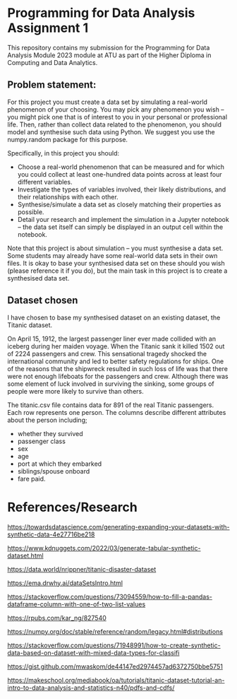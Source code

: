  # Programming for Data Analysis Assignment 1


This repository contains my submission for the Programming for Data Analysis Module 2023 module at ATU as part of the Higher Diploma in Computing and Data Analytics.

## Problem statement:

For this project you must create a data set by simulating a real-world phenomenon of your choosing. You may pick any phenomenon you wish – you might pick one that is of interest to you in your personal or professional life. Then, rather than collect data related to the phenomenon, you should model and synthesise such data using Python. We suggest you use the numpy.random package for this purpose.

Specifically, in this project you should:

- Choose a real-world phenomenon that can be measured and for which you could collect at least one-hundred data points across at least four different variables.
- Investigate the types of variables involved, their likely distributions, and their relationships with each other.
- Synthesise/simulate a data set as closely matching their properties as possible.
- Detail your research and implement the simulation in a Jupyter notebook – the data set itself can simply be displayed in an output cell within the notebook.

Note that this project is about simulation – you must synthesise a data set. Some students may already have some real-world data sets in their own files. It is okay to base your synthesised data set on these should you wish (please reference it if you do), but the main task in this project is to create a synthesised data set. 


## Dataset chosen

I have chosen to base my synthesised dataset on an existing dataset, the Titanic dataset.

On April 15, 1912, the largest passenger liner ever made collided with an iceberg during her maiden voyage. When the Titanic sank it killed 1502 out of 2224 passengers and crew. This sensational tragedy shocked the international community and led to better safety regulations for ships. One of the reasons that the shipwreck resulted in such loss of life was that there were not enough lifeboats for the passengers and crew. Although there was some element of luck involved in surviving the sinking, some groups of people were more likely to survive than others.

The titanic.csv file contains data for 891 of the real Titanic passengers. Each row represents one person. The columns describe different attributes about the person including;

- whether they survived 
- passenger class
- sex
- age
- port at which they embarked
- siblings/spouse onboard
- fare paid.



# References/Research

https://towardsdatascience.com/generating-expanding-your-datasets-with-synthetic-data-4e27716be218

https://www.kdnuggets.com/2022/03/generate-tabular-synthetic-dataset.html

https://data.world/nrippner/titanic-disaster-dataset

https://ema.drwhy.ai/dataSetsIntro.html

https://stackoverflow.com/questions/73094559/how-to-fill-a-pandas-dataframe-column-with-one-of-two-list-values

https://rpubs.com/kar_ng/827540

https://numpy.org/doc/stable/reference/random/legacy.html#distributions

https://stackoverflow.com/questions/71948991/how-to-create-synthetic-data-based-on-dataset-with-mixed-data-types-for-classifi

https://gist.github.com/mwaskom/de44147ed2974457ad6372750bbe5751

https://makeschool.org/mediabook/oa/tutorials/titanic-dataset-tutorial-an-intro-to-data-analysis-and-statistics-n40/pdfs-and-cdfs/

